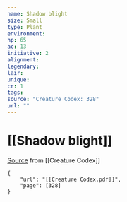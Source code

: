 ```yaml
---
name: Shadow blight
size: Small
type: Plant
environment: 
hp: 65
ac: 13
initiative: 2
alignment: 
legendary: 
lair: 
unique: 
cr: 1
tags: 
source: "Creature Codex: 328"
url: ""
---
```

# [[Shadow blight]]

[Source](zotero://open-pdf/library/items/NTNKJRHG?page=328) from [[Creature Codex]]

```pdf
{
	"url": "[[Creature Codex.pdf]]",
	"page": [328]
}
```

